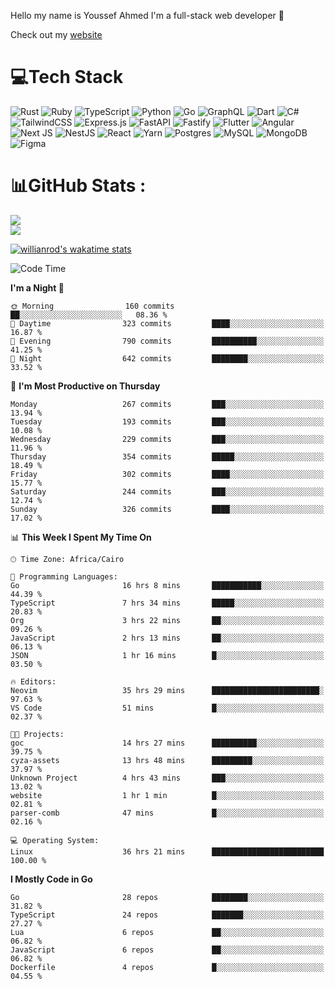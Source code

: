 Hello my name is Youssef Ahmed I'm a full-stack web developer 👋

Check out my [website](https://youssefahmed.vercel.app)
 
# 💻Tech Stack

![Rust](https://img.shields.io/badge/rust-%23000000.svg?style=for-the-badge&logo=rust&logoColor=white) ![Ruby](https://img.shields.io/badge/ruby-%23CC342D.svg?style=for-the-badge&logo=ruby&logoColor=white) ![TypeScript](https://img.shields.io/badge/typescript-%23007ACC.svg?style=for-the-badge&logo=typescript&logoColor=white) ![Python](https://img.shields.io/badge/python-3670A0?style=for-the-badge&logo=python&logoColor=ffdd54) ![Go](https://img.shields.io/badge/go-%2300ADD8.svg?style=for-the-badge&logo=go&logoColor=white) ![GraphQL](https://img.shields.io/badge/-GraphQL-E10098?style=for-the-badge&logo=graphql&logoColor=white) ![Dart](https://img.shields.io/badge/dart-%230175C2.svg?style=for-the-badge&logo=dart&logoColor=white) ![C#](https://img.shields.io/badge/c%23-%23239120.svg?style=for-the-badge&logo=c-sharp&logoColor=white) ![TailwindCSS](https://img.shields.io/badge/tailwindcss-%2338B2AC.svg?style=for-the-badge&logo=tailwind-css&logoColor=white) ![Express.js](https://img.shields.io/badge/express.js-%23404d59.svg?style=for-the-badge&logo=express&logoColor=%2361DAFB) ![FastAPI](https://img.shields.io/badge/FastAPI-005571?style=for-the-badge&logo=fastapi) ![Fastify](https://img.shields.io/badge/fastify-%23000000.svg?style=for-the-badge&logo=fastify&logoColor=white) ![Flutter](https://img.shields.io/badge/Flutter-%2302569B.svg?style=for-the-badge&logo=Flutter&logoColor=white) ![Angular](https://img.shields.io/badge/angular-%23DD0031.svg?style=for-the-badge&logo=angular&logoColor=white) ![Next JS](https://img.shields.io/badge/Next-black?style=for-the-badge&logo=next.js&logoColor=white) ![NestJS](https://img.shields.io/badge/nestjs-%23E0234E.svg?style=for-the-badge&logo=nestjs&logoColor=white) ![React](https://img.shields.io/badge/react-%2320232a.svg?style=for-the-badge&logo=react&logoColor=%2361DAFB) ![Yarn](https://img.shields.io/badge/yarn-%232C8EBB.svg?style=for-the-badge&logo=yarn&logoColor=white) ![Postgres](https://img.shields.io/badge/postgres-%23316192.svg?style=for-the-badge&logo=postgresql&logoColor=white) ![MySQL](https://img.shields.io/badge/mysql-%2300f.svg?style=for-the-badge&logo=mysql&logoColor=white) ![MongoDB](https://img.shields.io/badge/MongoDB-%234ea94b.svg?style=for-the-badge&logo=mongodb&logoColor=white)     ![Figma](https://img.shields.io/badge/figma-%23F24E1E.svg?style=for-the-badge&logo=figma&logoColor=white)

# 📊GitHub Stats :

![](https://github-readme-stats.vercel.app/api?username=joetifa2003&theme=tokyonight&hide_border=false&include_all_commits=false&count_private=false)<br/>
![](https://github-readme-streak-stats.herokuapp.com/?user=joetifa2003&theme=tokyonight&hide_border=false)<br/>

[![willianrod's wakatime stats](https://github-readme-stats.vercel.app/api/wakatime?username=joetifa2003&layout=compact)](https://github.com/anuraghazra/github-readme-stats)
<!--START_SECTION:waka-->
![Code Time](http://img.shields.io/badge/Code%20Time-3%2C336%20hrs%2054%20mins-blue)

**I'm a Night 🦉** 

```text
🌞 Morning                160 commits         ██░░░░░░░░░░░░░░░░░░░░░░░   08.36 % 
🌆 Daytime                323 commits         ████░░░░░░░░░░░░░░░░░░░░░   16.87 % 
🌃 Evening                790 commits         ██████████░░░░░░░░░░░░░░░   41.25 % 
🌙 Night                  642 commits         ████████░░░░░░░░░░░░░░░░░   33.52 % 
```
📅 **I'm Most Productive on Thursday** 

```text
Monday                   267 commits         ███░░░░░░░░░░░░░░░░░░░░░░   13.94 % 
Tuesday                  193 commits         ███░░░░░░░░░░░░░░░░░░░░░░   10.08 % 
Wednesday                229 commits         ███░░░░░░░░░░░░░░░░░░░░░░   11.96 % 
Thursday                 354 commits         █████░░░░░░░░░░░░░░░░░░░░   18.49 % 
Friday                   302 commits         ████░░░░░░░░░░░░░░░░░░░░░   15.77 % 
Saturday                 244 commits         ███░░░░░░░░░░░░░░░░░░░░░░   12.74 % 
Sunday                   326 commits         ████░░░░░░░░░░░░░░░░░░░░░   17.02 % 
```


📊 **This Week I Spent My Time On** 

```text
🕑︎ Time Zone: Africa/Cairo

💬 Programming Languages: 
Go                       16 hrs 8 mins       ███████████░░░░░░░░░░░░░░   44.39 % 
TypeScript               7 hrs 34 mins       █████░░░░░░░░░░░░░░░░░░░░   20.83 % 
Org                      3 hrs 22 mins       ██░░░░░░░░░░░░░░░░░░░░░░░   09.26 % 
JavaScript               2 hrs 13 mins       ██░░░░░░░░░░░░░░░░░░░░░░░   06.13 % 
JSON                     1 hr 16 mins        █░░░░░░░░░░░░░░░░░░░░░░░░   03.50 % 

🔥 Editors: 
Neovim                   35 hrs 29 mins      ████████████████████████░   97.63 % 
VS Code                  51 mins             █░░░░░░░░░░░░░░░░░░░░░░░░   02.37 % 

🐱‍💻 Projects: 
goc                      14 hrs 27 mins      ██████████░░░░░░░░░░░░░░░   39.75 % 
cyza-assets              13 hrs 48 mins      █████████░░░░░░░░░░░░░░░░   37.97 % 
Unknown Project          4 hrs 43 mins       ███░░░░░░░░░░░░░░░░░░░░░░   13.02 % 
website                  1 hr 1 min          █░░░░░░░░░░░░░░░░░░░░░░░░   02.81 % 
parser-comb              47 mins             █░░░░░░░░░░░░░░░░░░░░░░░░   02.16 % 

💻 Operating System: 
Linux                    36 hrs 21 mins      █████████████████████████   100.00 % 
```

**I Mostly Code in Go** 

```text
Go                       28 repos            ████████░░░░░░░░░░░░░░░░░   31.82 % 
TypeScript               24 repos            ███████░░░░░░░░░░░░░░░░░░   27.27 % 
Lua                      6 repos             ██░░░░░░░░░░░░░░░░░░░░░░░   06.82 % 
JavaScript               6 repos             ██░░░░░░░░░░░░░░░░░░░░░░░   06.82 % 
Dockerfile               4 repos             █░░░░░░░░░░░░░░░░░░░░░░░░   04.55 % 
```




<!--END_SECTION:waka-->
